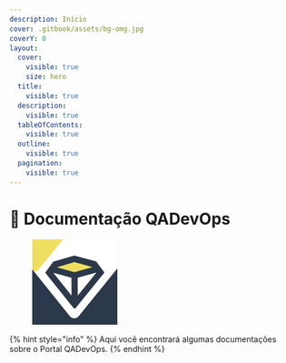 ```yaml
---
description: Início
cover: .gitbook/assets/bg-omg.jpg
coverY: 0
layout:
  cover:
    visible: true
    size: hero
  title:
    visible: true
  description:
    visible: true
  tableOfContents:
    visible: true
  outline:
    visible: true
  pagination:
    visible: true
---
```


# 💎 Documentação QADevOps

<figure><img src=".gitbook/assets/Facebook_20-_20Avatar.jpeg" alt="" width="150"><figcaption></figcaption></figure>

{% hint style="info" %}
Aqui você encontrará algumas documentações sobre o Portal QADevOps.
{% endhint %}
